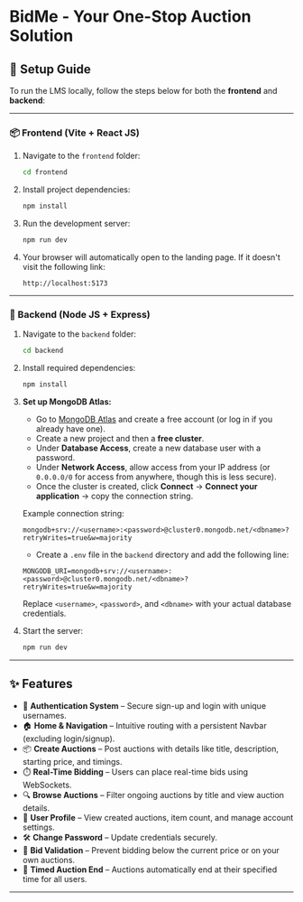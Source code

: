 # BidMe - Your One-Stop Auction Solution

## 🚀 Setup Guide

To run the LMS locally, follow the steps below for both the **frontend** and **backend**:

---

### 📦 Frontend (Vite + React JS)

1. Navigate to the `frontend` folder:

    ```bash
    cd frontend
    ```

2. Install project dependencies:

    ```bash
    npm install
    ```

3. Run the development server:

    ```bash
    npm run dev
    ```

4. Your browser will automatically open to the landing page. If it doesn't visit the following link:

    ```
    http://localhost:5173
    ```

---

### 🐍 Backend (Node JS + Express)

1. Navigate to the `backend` folder:

    ```bash
    cd backend
    ```

2. Install required dependencies:

    ```bash
    npm install
    ```

3. **Set up MongoDB Atlas:**

    - Go to [MongoDB Atlas](https://www.mongodb.com/cloud/atlas) and create a free account (or log in if you already have one).
    - Create a new project and then a **free cluster**.
    - Under **Database Access**, create a new database user with a password.
    - Under **Network Access**, allow access from your IP address (or `0.0.0.0/0` for access from anywhere, though this is less secure).
    - Once the cluster is created, click **Connect** → **Connect your application** → copy the connection string.

    Example connection string:

    ```
    mongodb+srv://<username>:<password>@cluster0.mongodb.net/<dbname>?retryWrites=true&w=majority
    ```

    - Create a `.env` file in the `backend` directory and add the following line:

    ```env
    MONGODB_URI=mongodb+srv://<username>:<password>@cluster0.mongodb.net/<dbname>?retryWrites=true&w=majority
    ```

    Replace `<username>`, `<password>`, and `<dbname>` with your actual database credentials.

4. Start the server:

    ```bash
    npm run dev
    ```
---

## ✨ Features

- 🔐 **Authentication System** – Secure sign-up and login with unique usernames.
- 🏠 **Home & Navigation** – Intuitive routing with a persistent Navbar (excluding login/signup).
- 📦 **Create Auctions** – Post auctions with details like title, description, starting price, and timings.
- ⏱️ **Real-Time Bidding** – Users can place real-time bids using WebSockets.
- 🔍 **Browse Auctions** – Filter ongoing auctions by title and view auction details.
- 👤 **User Profile** – View created auctions, item count, and manage account settings.
- 🛠️ **Change Password** – Update credentials securely.
- 🚫 **Bid Validation** – Prevent bidding below the current price or on your own auctions.
- 🏁 **Timed Auction End** – Auctions automatically end at their specified time for all users.

---
